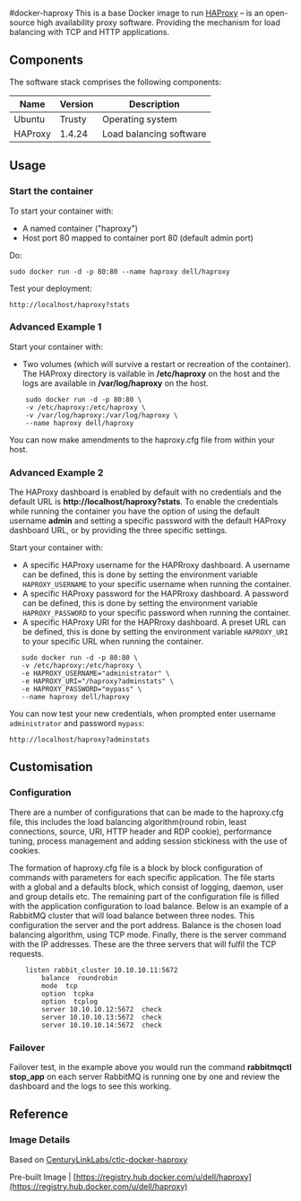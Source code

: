 #docker-haproxy
This is a base Docker image to run [HAProxy]( http://www.haproxy.org/) – is an open-source high availability proxy software. Providing the mechanism for load balancing with TCP and HTTP applications.

## Components
The software stack comprises the following components:

Name       | Version    | Description
-----------|------------|------------------------------
Ubuntu     | Trusty     | Operating system
HAProxy    | 1.4.24     | Load balancing software

## Usage

### Start the container

To start your container with:

* A named container ("haproxy")
* Host port 80 mapped to container port 80 (default admin port)

Do:

    sudo docker run -d -p 80:80 --name haproxy dell/haproxy


Test your deployment:

    http://localhost/haproxy?stats


### Advanced Example 1

Start your container with:

* Two volumes (which will survive a restart or recreation of the container). The HAProxy directory is vailable in **/etc/haproxy** on the host and the logs are available in **/var/log/haproxy** on the host.

```no-highlight
    sudo docker run -d -p 80:80 \ 
    -v /etc/haproxy:/etc/haproxy \ 
    -v /var/log/haproxy:/var/log/haproxy \
    --name haproxy dell/haproxy
```

You can now make amendments to the haproxy.cfg file from within your host.


### Advanced Example 2

The HAProxy dashboard is enabled by default with no credentials and the default URL is **http://localhost/haproxy?stats**. To enable the credentials while running the container you have the option of using the default username **admin** and setting a specific password with the default HAProxy dashboard URL, or by providing the three specific settings.

Start your container with:

* A specific HAProxy username for the HAPRroxy dashboard. A username can be defined, this is done by setting the environment variable `HAPROXY_USERNAME` to your specific username when running the container.
* A specific HAProxy password for the HAPRroxy dashboard. A password can be defined, this is done by setting the environment variable `HAPROXY_PASSWORD` to your specific password when running the container.
* A specific HAProxy URI for the HAPRroxy dashboard. A preset URL can be defined, this is done by setting the environment variable `HAPROXY_URI` to your specific URL when running the container.


```no-highlight
   sudo docker run -d -p 80:80 \
   -v /etc/haproxy:/etc/haproxy \
   -e HAPROXY_USERNAME="administrator" \
   -e HAPROXY_URI="/haproxy?adminstats" \
   -e HAPROXY_PASSWORD="mypass" \
   --name haproxy dell/haproxy
```


You can now test your new credentials, when prompted enter username `administrator` and password `mypass`:

    http://localhost/haproxy?adminstats


## Customisation

### Configuration

There are a number of configurations that can be made to the haproxy.cfg file, this includes the load balancing algorithm(round robin, least connections, source, URI, HTTP header and RDP cookie), performance tuning, process management and adding session stickiness with the use of cookies.

The formation of haproxy.cfg file is a block by block configuration of commands with parameters for each specific application. The file starts with a global and a defaults block, which consist of logging, daemon, user and group details etc.  The remaining part of the configuration file is filled with the application configuration to load balance. Below is an example of a RabbitMQ cluster that will load balance between three nodes. This configuration the server and the port address. Balance is the chosen load balancing algorithm, using TCP mode. Finally, there is the server command with the IP addresses. These are the three servers that will fulfil the TCP requests.

```no-highlight
    listen rabbit_cluster 10.10.10.11:5672
        balance  roundrobin
        mode  tcp
        option  tcpka
        option  tcplog
        server 10.10.10.12:5672  check
        server 10.10.10.13:5672  check 
        server 10.10.10.14:5672  check
```

### Failover

Failover test, in the example above you would run the command **rabbitmqctl stop_app** on each server RabbitMQ is running one by one and review the dashboard and the logs to see this working.


## Reference

### Image Details

Based on [CenturyLinkLabs/ctlc-docker-haproxy](https://github.com/CenturyLinkLabs/ctlc-docker-haproxy)

Pre-built Image   | [https://registry.hub.docker.com/u/dell/haproxy](https://registry.hub.docker.com/u/dell/haproxy) 
